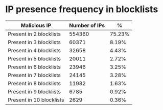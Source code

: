 # IP presence frequency in blocklists
| Malicious IP | Number of IPs | % |
|----|----|----|
| Present in 2 blocklists | 554360 | 75.23% |
| Present in 3 blocklists | 60371 | 8.19% |
| Present in 4 blocklists | 32658 | 4.43% |
| Present in 5 blocklists | 20011 | 2.72% |
| Present in 6 blocklists | 23946 | 3.25% |
| Present in 7 blocklists | 24145 | 3.28% |
| Present in 8 blocklists | 11982 | 1.63% |
| Present in 9 blocklists | 6785 | 0.92% |
| Present in 10 blocklists | 2629 | 0.36% |
